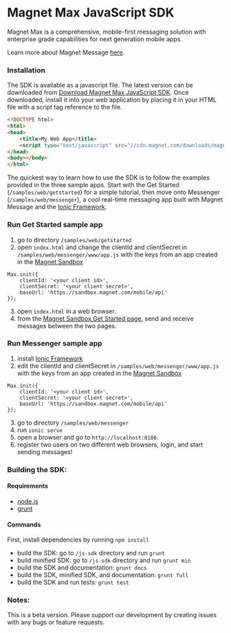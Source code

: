 Magnet Max JavaScript SDK
==============

Magnet Max is a comprehensive, mobile-first messaging solution with enterprise grade capabilities for next generation mobile apps.

Learn more about Magnet Message [here](https://developer.magnet.com/).

### Installation

The SDK is available as a javascript file. The latest version can be downloaded from
 [Download Magnet Max JavaScript SDK](https://cdn.magnet.com/downloads/magnet-max-sdk.min.js). Once downloaded, install it into
 your web application by placing it in your HTML file with a script tag reference to the file.

```html
<!DOCTYPE html>
<html>
<head>
    <title>My Web App</title>
    <script type="text/javascript" src="//cdn.magnet.com/downloads/magnet-max-sdk.min.js"></script>
</head>
<body></body>
</html>
```

The quickest way to learn how to use the SDK is to follow the examples provided in the three sample apps. Start with the Get Started (`/samples/web/getstarted`)
for a simple tutorial, then move onto Messenger (`/samples/web/messenger`), a cool real-time messaging app built with Magnet Message and the [Ionic Framework](http://ionicframework.com/).

### Run Get Started sample app

1. go to directory `/samples/web/getstarted`
2. open `index.html` and change the clientId and clientSecret in `/samples/web/messenger/www/app.js` with the keys from an app created in the [Magnet Sandbox](https://sandbox.magnet.com/)
```
Max.init({
    clientId: '<your client id>',
    clientSecret: '<your client secret>',
    baseUrl: 'https://sandbox.magnet.com/mobile/api'
});
```
3. open `index.html` in a web browser.
4. from the [Magnet Sandbox Get Started page](https://sandbox.magnet.com/message/v2/#/welcome), send and receive messages between the two pages.

### Run Messenger sample app

1. install [Ionic Framework](http://ionicframework.com/)
2. edit the clientId and clientSecret in `/samples/web/messenger/www/app.js` with the keys from an app created in the [Magnet Sandbox](https://sandbox.magnet.com/)
```
Max.init({
    clientId: '<your client id>',
    clientSecret: '<your client secret>',
    baseUrl: 'https://sandbox.magnet.com/mobile/api'
});
```
3. go to directory `/samples/web/messenger`
4. run `ionic serve`
5. open a browser and go to `http://localhost:8100`.
6. register two users on two different web browsers, login, and start sending messages!

### Building the SDK:

#### Requirements

* [node.js](https://nodejs.org/)
* [grunt](http://gruntjs.com/)

#### Commands

First, install dependencies by running `npm install`

* build the SDK: go to `/js-sdk` directory and run `grunt`
* build minified SDK: go to `/js-sdk` directory and run `grunt min`
* build the SDK and documentation: `grunt docs`
* build the SDK, minified SDK, and documentation: `grunt full`
* build the SDK and run tests: `grunt test`

### Notes:

This is a beta version. Please support our development by creating issues with any bugs or feature requests.